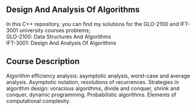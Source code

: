 ## Design And Analysis Of Algorithms
In this C++ repository, you can find my solutions for the GLO-2100 and IFT-3001 university courses problems;<br />
GLO-2100: Data Structures And Algorithms<br />
IFT-3001: Design And Analysis Of Algorithms<br />

## Course Description

Algorithm efficiency analysis: asymptotic analysis, worst-case and average analysis. Asymptotic notation, resolutions of recurrences. Strategies in algorithm design: voracious algorithms, divide and conquer, shrink and conquer, dynamic programming. Probabilistic algorithms. Elements of computational complexity.


